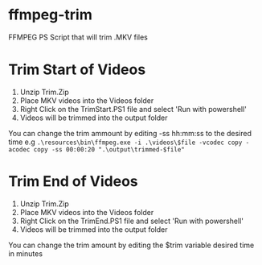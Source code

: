 # ffmpeg-trim
FFMPEG PS Script that will trim .MKV files

# Trim Start of Videos
1. Unzip Trim.Zip
2. Place MKV videos into the Videos folder
3. Right Click on the TrimStart.PS1 file and select 'Run with powershell'
4. Videos will be trimmed into the output folder

You can change the trim ammount by editing -ss hh:mm:ss to the desired time e.g
``.\resources\bin\ffmpeg.exe -i .\videos\$file -vcodec copy -acodec copy -ss 00:00:20 ".\output\trimmed-$file"``


# Trim End of Videos
1. Unzip Trim.Zip
2. Place MKV videos into the Videos folder
3. Right Click on the TrimEnd.PS1 file and select 'Run with powershell'
4. Videos will be trimmed into the output folder

You can change the trim amount by editing the $trim variable desired time in minutes
